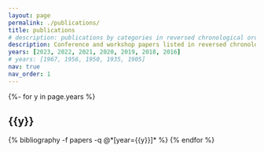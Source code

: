 ```yaml
---
layout: page
permalink: ./publications/
title: publications
# description: publications by categories in reversed chronological order. generated by jekyll-scholar.
description: Conference and workshop papers listed in reversed chronological order. * denotes equal contribution
years: [2023, 2022, 2021, 2020, 2019, 2018, 2016]
# years: [1967, 1956, 1950, 1935, 1905]
nav: true
nav_order: 1
---
```



<!-- _pages/publications.md -->
<div class="publications">
{%- for y in page.years %}
  <h2 class="year">{{y}}</h2>
  {% bibliography -f papers -q @*[year={{y}}]* %}
{% endfor %}

</div>
